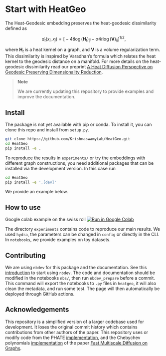 # Start with HeatGeo

<!-- WARNING: THIS FILE WAS AUTOGENERATED! DO NOT EDIT! -->

The Heat-Geodesic embedding preserves the heat-geodesic dissimilarity
defined as
```math
d_t(x_i,x_j) = \bigg[ -4t \log (\mathbf{H}_t)_{ij} - \sigma 4 t \log(\mathbf{V})_{ij} \bigg] ^{1/2},
```
where $\mathbf{H}_t$ is a heat kernel on a graph, and $\mathbf{V}$ is
a volume regularization term. This dissimilarity is inspired by
Varadhan’s formula which relates the heat kernel to the geodesic
distance on a manifold. For more details on the heat-geodesic
dissimilarity read our preprint [A Heat Diffusion Perspective on
Geodesic Preserving Dimensionality
Reduction](https://arxiv.org/abs/2305.19043).

<div>

> **Note**
>
> We are currently updating this repository to provide examples and
> improve the documentation.

</div>

## Install

The package is not yet available with pip or conda. To install it, you
can clone this repo and install from `setup.py`.

``` sh
git clone https://github.com/KrishnaswamyLab/HeatGeo.git
cd HeatGeo
pip install -e .
```

To reproduce the results in `experiments/` or try the embeddings with
different graph constructions, you need additional packages that can be
installed via the development version. In this case run

``` sh
cd HeatGeo
pip install -e '.[dev]'
```

We provide an example below.

## How to use

Google colab example on the swiss roll [![Run in Google
Colab](https://img.shields.io/static/v1?label=Run%20in&message=Google%20Colab&color=orange&logo=Google%20Cloud.png)](https://colab.research.google.com/drive/1SkxGfWz8KLQpcea9MsdP7QEoe-yh5Iai?usp=sharing)

The directory `experiments` contains code to reproduce our main results.
We used `hydra`, the parameters can be changed in `config` or directly
in the CLI. In `notebooks`, we provide examples on toy datasets.

## Contributing

We are using `nbdev` for this package and the documentation. See this
[introduction](https://nbdev.fast.ai/tutorials/tutorial.html) to start
using `nbdev`. The code and documentation should be modified in the
notebooks `nbs/`, then run `nbdev_prepare` before a commit. This command
will export the notebooks to `.py` files in `heatgeo`, it will also
clean the metadata, and run some test. The page will then automatically
be deployed through GitHub actions.

## Acknowledgements

This repository is a simplified version of a larger codebase used for
development. It loses the original commit history which contains
contributions from other authors of the paper. This repository uses or
modify code from the PHATE
[implementation](https://github.com/KrishnaswamyLab/PHATE), and the
Chebychev polynomials
[implementation](https://github.com/sibyllema/Fast-Multiscale-Diffusion-on-Graphs)
of the paper [Fast Multiscale Diffusion on
Graphs](https://arxiv.org/abs/2104.14652).
